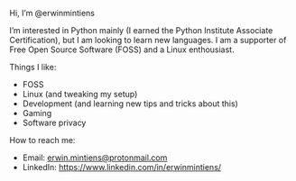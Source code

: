 Hi, I’m @erwinmintiens

I’m interested in Python mainly (I earned the Python Institute Associate Certification), but I am looking to learn new languages.
I am a supporter of Free Open Source Software (FOSS) and a Linux enthousiast.

Things I like:
- FOSS
- Linux (and tweaking my setup)
- Development (and learning new tips and tricks about this)
- Gaming
- Software privacy

How to reach me:
- Email: erwin.mintiens@protonmail.com
- LinkedIn: https://www.linkedin.com/in/erwinmintiens/

